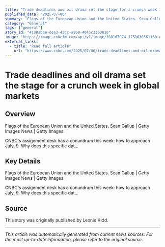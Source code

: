 ```yaml
---
title: "Trade deadlines and oil drama set the stage for a crunch week in global markets"
published_date: "2025-07-06"
summary: "Flags of the European Union and the United States. Sean Gallup | Getty Images News | Getty Images CNBC's assignment desk has a conundrum this week: how to approach July, 9. Why does this specific dat..."
category: "General"
tags: ["general"]
story_id: "4108abce-dea3-43cc-a868-4045c3363810"
image: "https://image.cnbcfm.com/api/v1/image/108167974-1751630561160-gettyimages-2199623404-2s4a0170_awnchytw.jpeg?v=1751630745&w=1920&h=1080"
external_links:
  - title: "Read full article"
    url: "https://www.cnbc.com/2025/07/06/trade-deadlines-and-oil-drama-set-the-stage-for-a-crunch-week-in-global-markets.html"
---
```


# Trade deadlines and oil drama set the stage for a crunch week in global markets

## Overview

Flags of the European Union and the United States. Sean Gallup | Getty Images News | Getty Images

CNBC's assignment desk has a conundrum this week: how to approach July, 9. Why does this specific dat...

## Key Details

Flags of the European Union and the United States. Sean Gallup | Getty Images News | Getty Images

CNBC's assignment desk has a conundrum this week: how to approach July, 9. Why does this specific dat...

## Source

This story was originally published by Leonie Kidd.

---

*This article was automatically generated from current news sources. For the most up-to-date information, please refer to the original source.*
